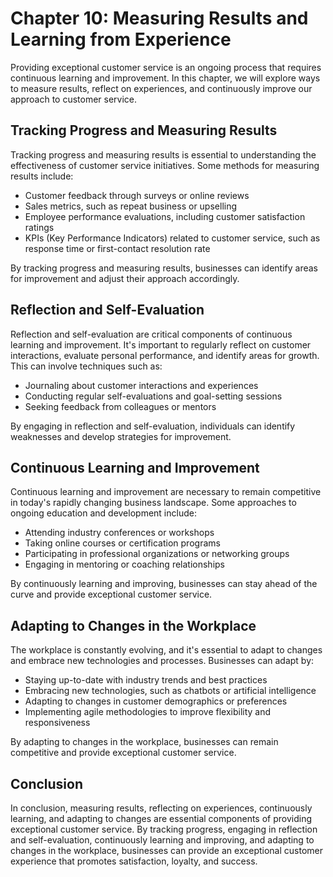Chapter 10: Measuring Results and Learning from Experience
==========================================================

Providing exceptional customer service is an ongoing process that requires continuous learning and improvement. In this chapter, we will explore ways to measure results, reflect on experiences, and continuously improve our approach to customer service.

Tracking Progress and Measuring Results
---------------------------------------

Tracking progress and measuring results is essential to understanding the effectiveness of customer service initiatives. Some methods for measuring results include:

* Customer feedback through surveys or online reviews
* Sales metrics, such as repeat business or upselling
* Employee performance evaluations, including customer satisfaction ratings
* KPIs (Key Performance Indicators) related to customer service, such as response time or first-contact resolution rate

By tracking progress and measuring results, businesses can identify areas for improvement and adjust their approach accordingly.

Reflection and Self-Evaluation
------------------------------

Reflection and self-evaluation are critical components of continuous learning and improvement. It's important to regularly reflect on customer interactions, evaluate personal performance, and identify areas for growth. This can involve techniques such as:

* Journaling about customer interactions and experiences
* Conducting regular self-evaluations and goal-setting sessions
* Seeking feedback from colleagues or mentors

By engaging in reflection and self-evaluation, individuals can identify weaknesses and develop strategies for improvement.

Continuous Learning and Improvement
-----------------------------------

Continuous learning and improvement are necessary to remain competitive in today's rapidly changing business landscape. Some approaches to ongoing education and development include:

* Attending industry conferences or workshops
* Taking online courses or certification programs
* Participating in professional organizations or networking groups
* Engaging in mentoring or coaching relationships

By continuously learning and improving, businesses can stay ahead of the curve and provide exceptional customer service.

Adapting to Changes in the Workplace
------------------------------------

The workplace is constantly evolving, and it's essential to adapt to changes and embrace new technologies and processes. Businesses can adapt by:

* Staying up-to-date with industry trends and best practices
* Embracing new technologies, such as chatbots or artificial intelligence
* Adapting to changes in customer demographics or preferences
* Implementing agile methodologies to improve flexibility and responsiveness

By adapting to changes in the workplace, businesses can remain competitive and provide exceptional customer service.

Conclusion
----------

In conclusion, measuring results, reflecting on experiences, continuously learning, and adapting to changes are essential components of providing exceptional customer service. By tracking progress, engaging in reflection and self-evaluation, continuously learning and improving, and adapting to changes in the workplace, businesses can provide an exceptional customer experience that promotes satisfaction, loyalty, and success.
